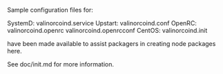 Sample configuration files for:

SystemD: valinorcoind.service
Upstart: valinorcoind.conf
OpenRC:  valinorcoind.openrc
         valinorcoind.openrcconf
CentOS:  valinorcoind.init

have been made available to assist packagers in creating node packages here.

See doc/init.md for more information.
